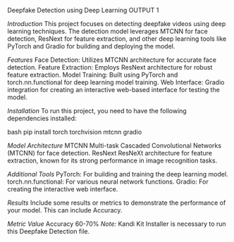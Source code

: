 Deepfake Detection using Deep Learning
OUTPUT 1

*Introduction*
This project focuses on detecting deepfake videos using deep learning techniques. The detection model leverages MTCNN for face detection, ResNext for feature extraction, and other deep learning tools like PyTorch and Gradio for building and deploying the model.

*Features*
Face Detection: Utilizes MTCNN architecture for accurate face detection.
Feature Extraction: Employs ResNext architecture for robust feature extraction.
Model Training: Built using PyTorch and torch.nn.functional for deep learning model training.
Web Interface: Gradio integration for creating an interactive web-based interface for testing the model.

*Installation*
To run this project, you need to have the following dependencies installed:

bash pip install torch torchvision mtcnn gradio

*Model Architecture*
MTCNN
Multi-task Cascaded Convolutional Networks (MTCNN) for face detection.
ResNext
ResNeXt architecture for feature extraction, known for its strong performance in image recognition tasks.

*Additional Tools*
PyTorch: For building and training the deep learning model.
torch.nn.functional: For various neural network functions.
Gradio: For creating the interactive web interface.

*Results*
Include some results or metrics to demonstrate the performance of your model. This can include Accuracy.

*Metric	Value*
Accuracy	60-70%
*Note:* Kandi Kit Installer is necessary to run this Deepfake Detection file.
